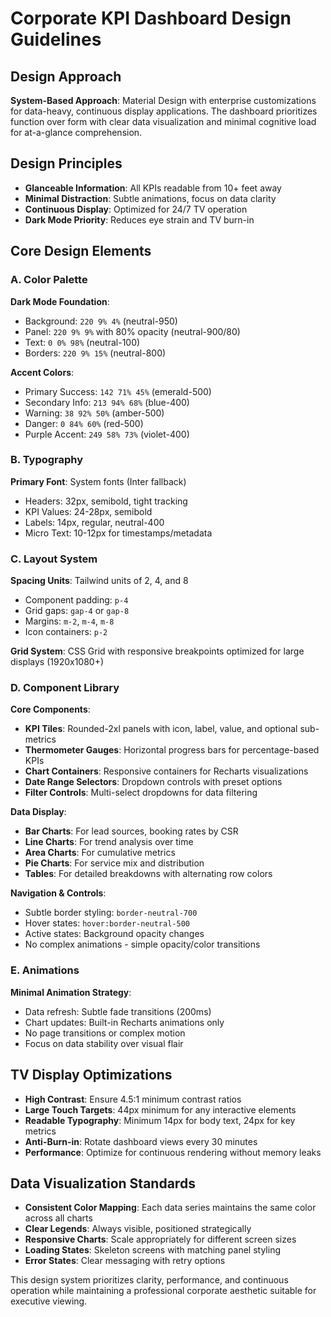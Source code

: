 # Corporate KPI Dashboard Design Guidelines

## Design Approach
**System-Based Approach**: Material Design with enterprise customizations for data-heavy, continuous display applications. The dashboard prioritizes function over form with clear data visualization and minimal cognitive load for at-a-glance comprehension.

## Design Principles
- **Glanceable Information**: All KPIs readable from 10+ feet away
- **Minimal Distraction**: Subtle animations, focus on data clarity
- **Continuous Display**: Optimized for 24/7 TV operation
- **Dark Mode Priority**: Reduces eye strain and TV burn-in

## Core Design Elements

### A. Color Palette
**Dark Mode Foundation**:
- Background: `220 9% 4%` (neutral-950)
- Panel: `220 9% 9%` with 80% opacity (neutral-900/80)
- Text: `0 0% 98%` (neutral-100)
- Borders: `220 9% 15%` (neutral-800)

**Accent Colors**:
- Primary Success: `142 71% 45%` (emerald-500)
- Secondary Info: `213 94% 68%` (blue-400)
- Warning: `38 92% 50%` (amber-500)
- Danger: `0 84% 60%` (red-500)
- Purple Accent: `249 58% 73%` (violet-400)

### B. Typography
**Primary Font**: System fonts (Inter fallback)
- Headers: 32px, semibold, tight tracking
- KPI Values: 24-28px, semibold
- Labels: 14px, regular, neutral-400
- Micro Text: 10-12px for timestamps/metadata

### C. Layout System
**Spacing Units**: Tailwind units of 2, 4, and 8
- Component padding: `p-4`
- Grid gaps: `gap-4` or `gap-8`
- Margins: `m-2`, `m-4`, `m-8`
- Icon containers: `p-2`

**Grid System**: CSS Grid with responsive breakpoints optimized for large displays (1920x1080+)

### D. Component Library

**Core Components**:
- **KPI Tiles**: Rounded-2xl panels with icon, label, value, and optional sub-metrics
- **Thermometer Gauges**: Horizontal progress bars for percentage-based KPIs
- **Chart Containers**: Responsive containers for Recharts visualizations
- **Date Range Selectors**: Dropdown controls with preset options
- **Filter Controls**: Multi-select dropdowns for data filtering

**Data Display**:
- **Bar Charts**: For lead sources, booking rates by CSR
- **Line Charts**: For trend analysis over time
- **Area Charts**: For cumulative metrics
- **Pie Charts**: For service mix and distribution
- **Tables**: For detailed breakdowns with alternating row colors

**Navigation & Controls**:
- Subtle border styling: `border-neutral-700`
- Hover states: `hover:border-neutral-500`
- Active states: Background opacity changes
- No complex animations - simple opacity/color transitions

### E. Animations
**Minimal Animation Strategy**:
- Data refresh: Subtle fade transitions (200ms)
- Chart updates: Built-in Recharts animations only
- No page transitions or complex motion
- Focus on data stability over visual flair

## TV Display Optimizations
- **High Contrast**: Ensure 4.5:1 minimum contrast ratios
- **Large Touch Targets**: 44px minimum for any interactive elements
- **Readable Typography**: Minimum 14px for body text, 24px for key metrics
- **Anti-Burn-in**: Rotate dashboard views every 30 minutes
- **Performance**: Optimize for continuous rendering without memory leaks

## Data Visualization Standards
- **Consistent Color Mapping**: Each data series maintains the same color across all charts
- **Clear Legends**: Always visible, positioned strategically
- **Responsive Charts**: Scale appropriately for different screen sizes
- **Loading States**: Skeleton screens with matching panel styling
- **Error States**: Clear messaging with retry options

This design system prioritizes clarity, performance, and continuous operation while maintaining a professional corporate aesthetic suitable for executive viewing.